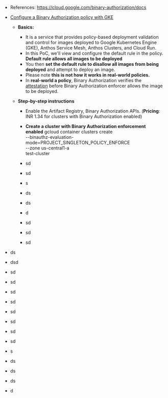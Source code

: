 - References: https://cloud.google.com/binary-authorization/docs
  
- [Configure a Binary Authorization policy with GKE](https://cloud.google.com/binary-authorization/docs/configure-policy-gke)
  - **Basics:**
    - It is a service that provides policy-based deployment validation and control for images deployed to Google Kubernetes Engine (GKE), Anthos Service Mesh, Anthos Clusters, and Cloud Run.
    - In this PoC, we'll view and configure the default rule in the policy. **Default rule allows all images to be deployed**
    - You then **set the default rule to disallow all images from being deployed** and attempt to deploy an image.
    - Please note **this is not how it works in real-world policies.**
    - In **real-world a policy**, Binary Authorization verifies the [attestation](https://cloud.google.com/binary-authorization/docs/key-concepts#attestations) before Binary Authorization enforcer allows the image to be deployed.

  - **Step-by-step instructions**
    - Enable the Artifact Registry, Binary Authorization APIs. (**Pricing**: INR 1.34 for clusters with Binary Authorization enabled) 
    - **Create a cluster with Binary Authorization enforcement enabled**
        gcloud container clusters create \
        --binauthz-evaluation-mode=PROJECT_SINGLETON_POLICY_ENFORCE \
        --zone us-central1-a \
        test-cluster

    - sd
    - sd
    - s
    - ds
    - ds
    - d
    - sd
    - sd
    - sd 
- ds
- dsd
- sd
- sd
- sd
- sd
- sd
- sd
- sd
- sd
- s
- ds
- ds
- ds
- d


